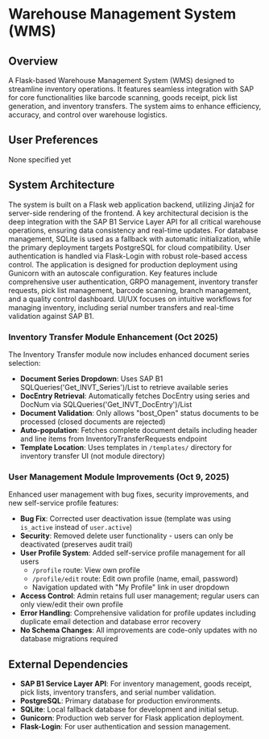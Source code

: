 # Warehouse Management System (WMS)

## Overview
A Flask-based Warehouse Management System (WMS) designed to streamline inventory operations. It features seamless integration with SAP for core functionalities like barcode scanning, goods receipt, pick list generation, and inventory transfers. The system aims to enhance efficiency, accuracy, and control over warehouse logistics.

## User Preferences
None specified yet

## System Architecture
The system is built on a Flask web application backend, utilizing Jinja2 for server-side rendering of the frontend. A key architectural decision is the deep integration with the SAP B1 Service Layer API for all critical warehouse operations, ensuring data consistency and real-time updates. For database management, SQLite is used as a fallback with automatic initialization, while the primary deployment targets PostgreSQL for cloud compatibility. User authentication is handled via Flask-Login with robust role-based access control. The application is designed for production deployment using Gunicorn with an autoscale configuration. Key features include comprehensive user authentication, GRPO management, inventory transfer requests, pick list management, barcode scanning, branch management, and a quality control dashboard. UI/UX focuses on intuitive workflows for managing inventory, including serial number transfers and real-time validation against SAP B1.

### Inventory Transfer Module Enhancement (Oct 2025)
The Inventory Transfer module now includes enhanced document series selection:
- **Document Series Dropdown**: Uses SAP B1 SQLQueries('Get_INVT_Series')/List to retrieve available series
- **DocEntry Retrieval**: Automatically fetches DocEntry using series and DocNum via SQLQueries('Get_INVT_DocEntry')/List
- **Document Validation**: Only allows "bost_Open" status documents to be processed (closed documents are rejected)
- **Auto-population**: Fetches complete document details including header and line items from InventoryTransferRequests endpoint
- **Template Location**: Uses templates in `/templates/` directory for inventory transfer UI (not module directory)

### User Management Module Improvements (Oct 9, 2025)
Enhanced user management with bug fixes, security improvements, and new self-service profile features:
- **Bug Fix**: Corrected user deactivation issue (template was using `is_active` instead of `user.active`)
- **Security**: Removed delete user functionality - users can only be deactivated (preserves audit trail)
- **User Profile System**: Added self-service profile management for all users
  - `/profile` route: View own profile
  - `/profile/edit` route: Edit own profile (name, email, password)
  - Navigation updated with "My Profile" link in user dropdown
- **Access Control**: Admin retains full user management; regular users can only view/edit their own profile
- **Error Handling**: Comprehensive validation for profile updates including duplicate email detection and database error recovery
- **No Schema Changes**: All improvements are code-only updates with no database migrations required

## External Dependencies
- **SAP B1 Service Layer API**: For inventory management, goods receipt, pick lists, inventory transfers, and serial number validation.
- **PostgreSQL**: Primary database for production environments.
- **SQLite**: Local fallback database for development and initial setup.
- **Gunicorn**: Production web server for Flask application deployment.
- **Flask-Login**: For user authentication and session management.